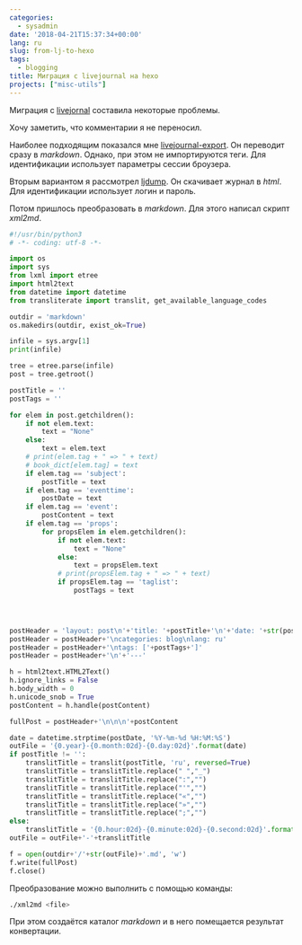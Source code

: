 ```yaml
---
categories:
  - sysadmin
date: '2018-04-21T15:37:34+00:00'
lang: ru
slug: from-lj-to-hexo
tags:
  - blogging
title: Миграция с livejournal на hexo
projects: ["misc-utils"]
---
```



Миграция с [livejornal](https://yamadharma.livejournal.com/) составила некоторые проблемы.

<!--more-->

Хочу заметить, что комментарии я не переносил.

Наиболее подходящим показался мне [livejournal-export](https://github.com/arty-name/livejournal-export). Он переводит сразу в _markdown_. Однако, при этом не импортируются теги. 
Для идентификации использует параметры сессии броузера.

Вторым вариантом я рассмотрел [ljdump](https://github.com/ghewgill/ljdump). Он скачивает журнал в _html_. Для идентификации использует логин и пароль.

Потом пришлось преобразовать в _markdown_. Для этого написал скрипт _xml2md_.

```python
#!/usr/bin/python3
# -*- coding: utf-8 -*-

import os
import sys
from lxml import etree
import html2text
from datetime import datetime
from transliterate import translit, get_available_language_codes

outdir = 'markdown'
os.makedirs(outdir, exist_ok=True)

infile = sys.argv[1]
print(infile)

tree = etree.parse(infile)
post = tree.getroot()

postTitle = ''
postTags = ''

for elem in post.getchildren():
    if not elem.text:
        text = "None"
    else:
        text = elem.text
    # print(elem.tag + " => " + text)
    # book_dict[elem.tag] = text
    if elem.tag == 'subject':
        postTitle = text
    if elem.tag == 'eventtime':
        postDate = text
    if elem.tag == 'event':
        postContent = text
    if elem.tag == 'props':
        for propsElem in elem.getchildren():
            if not elem.text:
                text = "None"
            else:
                text = propsElem.text
            # print(propsElem.tag + " => " + text)
            if propsElem.tag == 'taglist':
                postTags = text
            



postHeader = 'layout: post\n'+'title: '+postTitle+'\n'+'date: '+str(postDate)
postHeader = postHeader+'\ncategories: blog\nlang: ru'
postHeader = postHeader+'\ntags: ['+postTags+']'
postHeader = postHeader+'\n'+'---'

h = html2text.HTML2Text()
h.ignore_links = False
h.body_width = 0
h.unicode_snob = True
postContent = h.handle(postContent)

fullPost = postHeader+'\n\n\n'+postContent

date = datetime.strptime(postDate, '%Y-%m-%d %H:%M:%S')
outFile = '{0.year}-{0.month:02d}-{0.day:02d}'.format(date)
if postTitle != '':
    translitTitle = translit(postTitle, 'ru', reversed=True)
    translitTitle = translitTitle.replace(" ","_")
    translitTitle = translitTitle.replace(":","")
    translitTitle = translitTitle.replace("'","")
    translitTitle = translitTitle.replace("«","")
    translitTitle = translitTitle.replace("»","")
    translitTitle = translitTitle.replace(";","")
else:
    translitTitle = '{0.hour:02d}-{0.minute:02d}-{0.second:02d}'.format(date)
outFile = outFile+'-'+translitTitle

f = open(outdir+'/'+str(outFile)+'.md', 'w')
f.write(fullPost)
f.close()
```

Преобразование можно выполнить с помощью команды:
```bash
./xml2md <file>
```
При этом создаётся каталог _markdown_ и в него помещается результат конвертации.

